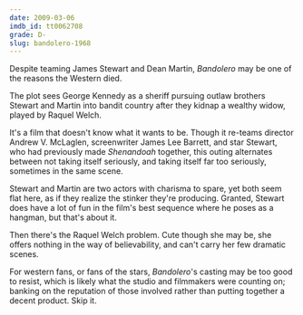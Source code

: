 ```yaml
---
date: 2009-03-06
imdb_id: tt0062708
grade: D-
slug: bandolero-1968
---
```


Despite teaming James Stewart and Dean Martin, _Bandolero_ may be one of the reasons the Western died.

The plot sees George Kennedy as a sheriff pursuing outlaw brothers Stewart and Martin into bandit country after they kidnap a wealthy widow, played by Raquel Welch.

It's a film that doesn't know what it wants to be. Though it re-teams director Andrew V. McLaglen, screenwriter James Lee Barrett, and star Stewart, who had previously made _Shenandoah_ together, this outing alternates between not taking itself seriously, and taking itself far too seriously, sometimes in the same scene.

Stewart and Martin are two actors with charisma to spare, yet both seem flat here, as if they realize the stinker they're producing. Granted, Stewart does have a lot of fun in the film's best sequence where he poses as a hangman, but that's about it.

Then there's the Raquel Welch problem. Cute though she may be, she offers nothing in the way of believability, and can't carry her few dramatic scenes.

For western fans, or fans of the stars, _Bandolero_'s casting may be too good to resist, which is likely what the studio and filmmakers were counting on; banking on the reputation of those involved rather than putting together a decent product. Skip it.
